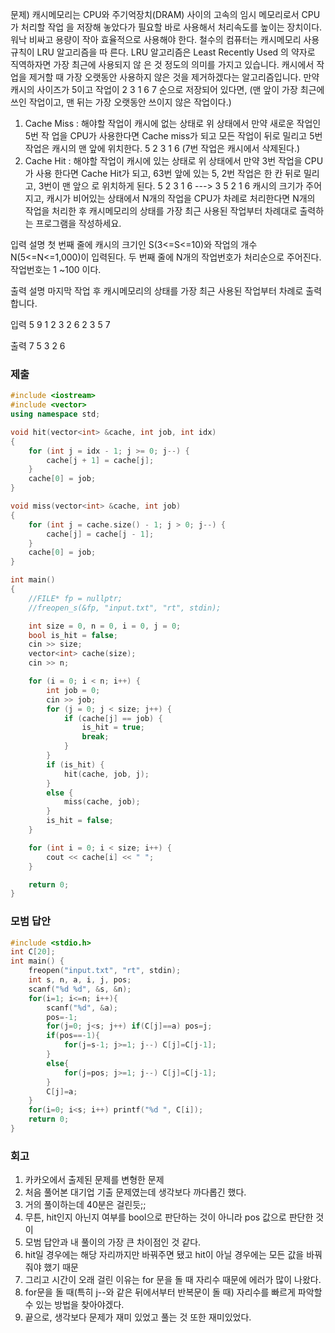 문제)
캐시메모리는 CPU와 주기억장치(DRAM) 사이의 고속의 임시 메모리로서 CPU가 처리할 작업
을 저장해 놓았다가 필요할 바로 사용해서 처리속도를 높이는 장치이다. 워낙 비싸고 용량이
작아 효율적으로 사용해야 한다. 철수의 컴퓨터는 캐시메모리 사용 규칙이 LRU 알고리즘을 따
른다. LRU 알고리즘은 Least Recently Used 의 약자로 직역하자면 가장 최근에 사용되지 않
은 것 정도의 의미를 가지고 있습니다. 캐시에서 작업을 제거할 때 가장 오랫동안 사용하지
않은 것을 제거하겠다는 알고리즘입니다.
만약 캐시의 사이즈가 5이고 작업이
2 3 1 6 7 순으로 저장되어 있다면,
(맨 앞이 가장 최근에 쓰인 작업이고, 맨 뒤는 가장 오랫동안 쓰이지 않은 작업이다.)
1) Cache Miss : 해야할 작업이 캐시에 없는 상태로 위 상태에서 만약 새로운 작업인 5번 작
업을 CPU가 사용한다면 Cache miss가 되고 모든 작업이 뒤로 밀리고 5번작업은 캐시의 맨
앞에 위치한다.
5 2 3 1 6
(7번 작업은 캐시에서 삭제된다.)
2) Cache Hit : 해야할 작업이 캐시에 있는 상태로 위 상태에서 만약 3번 작업을 CPU가 사용
한다면 Cache Hit가 되고, 63번 앞에 있는 5, 2번 작업은 한 칸 뒤로 밀리고, 3번이 맨 앞으
로 위치하게 된다.
5 2 3 1 6
--->
3 5 2 1 6
캐시의 크기가 주어지고, 캐시가 비어있는 상태에서 N개의 작업을 CPU가 차례로 처리한다면
N개의 작업을 처리한 후 캐시메모리의 상태를 가장 최근 사용된 작업부터 차례대로 출력하는
프로그램을 작성하세요.

입력 설명
첫 번째 줄에 캐시의 크기인 S(3<=S<=10)와 작업의 개수 N(5<=N<=1,000)이 입력된다.
두 번째 줄에 N개의 작업번호가 처리순으로 주어진다. 작업번호는 1 ~100 이다.

출력 설명
마지막 작업 후 캐시메모리의 상태를 가장 최근 사용된 작업부터 차례로 출력합니다.

입력
5 9
1 2 3 2 6 2 3 5 7

출력
7 5 3 2 6

### 제출
``` Cpp
#include <iostream> 
#include <vector>
using namespace std;

void hit(vector<int> &cache, int job, int idx) 
{
	for (int j = idx - 1; j >= 0; j--) {
		cache[j + 1] = cache[j];
	}
	cache[0] = job;
}

void miss(vector<int> &cache, int job)
{
	for (int j = cache.size() - 1; j > 0; j--) {
		cache[j] = cache[j - 1];
	}
	cache[0] = job;
}

int main()
{
	//FILE* fp = nullptr;
	//freopen_s(&fp, "input.txt", "rt", stdin);

	int size = 0, n = 0, i = 0, j = 0;
	bool is_hit = false;
	cin >> size;
	vector<int> cache(size);
	cin >> n;

	for (i = 0; i < n; i++) {
		int job = 0;
		cin >> job;
		for (j = 0; j < size; j++) {
			if (cache[j] == job) {
				is_hit = true;
				break;
			}
		}
		if (is_hit) {
			hit(cache, job, j);
		}
		else {
			miss(cache, job);
		}
		is_hit = false;
	}

	for (int i = 0; i < size; i++) {
		cout << cache[i] << " ";
	}

	return 0;
}
```

### 모범 답안
``` Cpp
#include <stdio.h>
int C[20];
int main() {
	freopen("input.txt", "rt", stdin);
	int s, n, a, i, j, pos;
	scanf("%d %d", &s, &n);
	for(i=1; i<=n; i++){
		scanf("%d", &a);
		pos=-1; 
		for(j=0; j<s; j++) if(C[j]==a) pos=j;
		if(pos==-1){
			for(j=s-1; j>=1; j--) C[j]=C[j-1];
		}
		else{
			for(j=pos; j>=1; j--) C[j]=C[j-1];
		}
		C[j]=a;
	}
	for(i=0; i<s; i++) printf("%d ", C[i]);
	return 0;
}
```

### 회고
1. 카카오에서 출제된 문제를 변형한 문제
2. 처음 풀어본 대기업 기출 문제였는데 생각보다 까다롭긴 했다.
3. 거의 풀이하는데 40분은 걸린듯;;
4. 무튼, hit인지 아닌지 여부를 bool으로 판단하는 것이 아니라 pos 값으로 판단한 것이 
5. 모범 답안과 내 풀이의 가장 큰 차이점인 것 같다.
6. hit일 경우에는 해당 자리까지만 바꿔주면 됐고 hit이 아닐 경우에는 모든 값을 바꿔줘야 했기 때문
7. 그리고 시간이 오래 걸린 이유는 for 문을 돌 때 자리수 때문에 에러가 많이 나왔다.
8. for문을 돌 때(특히 j--와 같은 뒤에서부터 반복문이 돌 때) 자리수를 빠르게 파악할 수 있는 방법을 찾아야겠다.
9. 끝으로, 생각보다 문제가 재미 있었고 풀는 것 또한 재미있었다.